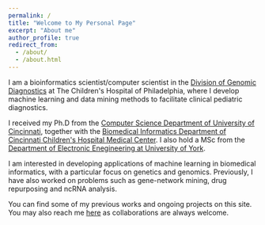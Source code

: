 ```yaml
---
permalink: /
title: "Welcome to My Personal Page"
excerpt: "About me"
author_profile: true
redirect_from: 
  - /about/
  - /about.html
---
```


I am a bioinformatics scientist/computer scientist in the [Division of Genomic Diagnostics](https://www.chop.edu/centers-programs/division-genomic-diagnostics) at The Children's Hospital of Philadelphia, where I develop machine learning and data mining methods to facilitate clinical pediatric diagnostics.

I received my Ph.D from the [Computer Science Department of University of Cincinnati](https://ceas.uc.edu/academics/departments/electrical-engineering-computer-science.html), together with the [Biomedical Informatics Department of Cincinnati Children's Hospital Medical Center](https://www.cincinnatichildrens.org/research/divisions/b/bmi). I also hold a MSc from the [Department of Electronic Enegineering at University of York](https://www.york.ac.uk/electronic-engineering/). 

I am interested in developing applications of machine learning in biomedical informatics, with a particular focus on genetics and genomics. Previously, I have also worked on problems such as gene-network mining, drug repurposing and ncRNA analysis.

You can find some of my previous works and ongoing projects on this site. You may also reach me [here](mailto:wuco@mail.uc.edu) as collaborations are always welcome.
